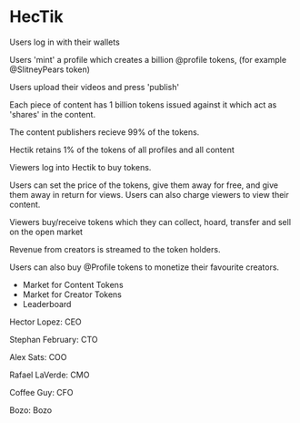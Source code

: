 # HecTik

Users log in with their wallets 

Users 'mint' a profile which  creates a billion @profile tokens, (for example @SlitneyPears token) 

Users upload their videos and press 'publish' 

Each piece of content has 1 billion tokens issued against it which act as 'shares' in the content. 

The content publishers recieve 99% of the tokens. 

Hectik retains 1% of the tokens of all profiles and all content 

Viewers log into Hectik to buy tokens. 

Users can set the price of the tokens, give them away for free, and give them away in return for views. Users can also charge viewers to view their content. 

Viewers buy/receive tokens which they can collect, hoard, transfer and sell on the open market 

Revenue from creators is streamed to the token holders. 

Users can also buy @Profile tokens to monetize their favourite creators.

- Market for Content Tokens
- Market for Creator Tokens
- Leaderboard

  

Hector Lopez: CEO 

Stephan February: CTO 

Alex Sats: COO  

Rafael LaVerde: CMO

Coffee Guy: CFO

Bozo: Bozo 

